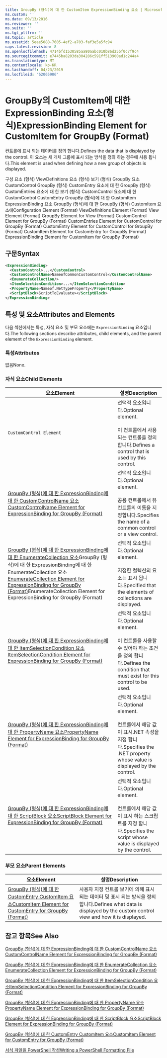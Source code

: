 ```yaml
---
title: GroupBy (형식)에 대 한 CustomItem ExpressionBinding 요소 | Microsoft Docs
ms.custom: ''
ms.date: 09/13/2016
ms.reviewer: ''
ms.suite: ''
ms.tgt_pltfrm: ''
ms.topic: article
ms.assetid: 5eae5088-7605-4ef2-a703-faf3e5a5fc94
caps.latest.revision: 8
ms.openlocfilehash: 4714bfd1530585aa80aabc010b86d25bf0c7f9c4
ms.sourcegitcommit: e7445ba8203da304286c591ff513900ad1c244a4
ms.translationtype: MT
ms.contentlocale: ko-KR
ms.lasthandoff: 04/23/2019
ms.locfileid: "62065906"
---
```

# <a name="expressionbinding-element-for-customitem-for-groupby-format"></a><span data-ttu-id="e2db8-102">GroupBy의 CustomItem에 대한 ExpressionBinding 요소(형식)</span><span class="sxs-lookup"><span data-stu-id="e2db8-102">ExpressionBinding Element for CustomItem for GroupBy (Format)</span></span>

<span data-ttu-id="e2db8-103">컨트롤에 표시 되는 데이터를 정의 합니다.</span><span class="sxs-lookup"><span data-stu-id="e2db8-103">Defines the data that is displayed by the control.</span></span> <span data-ttu-id="e2db8-104">이 요소는 새 개체 그룹에 표시 되는 방식을 정의 하는 경우에 사용 됩니다.</span><span class="sxs-lookup"><span data-stu-id="e2db8-104">This element is used when defining how a new group of objects is displayed.</span></span>

<span data-ttu-id="e2db8-105">구성 요소 (형식) ViewDefinitions 요소 (형식) 보기 (형식) GroupBy 요소 CustomControl GroupBy (형식) CustomEntry 요소에 대 한 GroupBy (형식) CustomEntries 요소에 대 한 보기 (형식) CustomControl 요소에 대 한 CustomControl CustomEntry GroupBy (형식)에 대 한 CustomItem ExpressionBinding 요소 GroupBy (형식)에 대 한 GroupBy (형식) CustomItem 요소에</span><span class="sxs-lookup"><span data-stu-id="e2db8-105">Configuration Element (Format) ViewDefinitions Element (Format) View Element (Format) GroupBy Element for View (Format) CustomControl Element for GroupBy (Format) CustomEntries Element for CustomControl for GroupBy (Format) CustomEntry Element for CustomControl for GroupBy (Format) CustomItem Element for CustomEntry for GroupBy (Format) ExpressionBinding Element for CustomItem for GroupBy (Format)</span></span>

## <a name="syntax"></a><span data-ttu-id="e2db8-106">구문</span><span class="sxs-lookup"><span data-stu-id="e2db8-106">Syntax</span></span>

```xml
<ExpressionBinding>
  <CustomControl>...</CustomControl>
  <CustomControlName>NameofCommonCustomControl</CustomControlName>
  <EnumerateCollection/>
  <ItemSelectionCondition>...</ItemSelectionCondition>
  <PropertyName>Nameof.NetTypeProperty</PropertyName>
  <ScriptBlock>ScriptToEvaluate></ScriptBlock>
</ExpressionBinding>
```

## <a name="attributes-and-elements"></a><span data-ttu-id="e2db8-107">특성 및 요소</span><span class="sxs-lookup"><span data-stu-id="e2db8-107">Attributes and Elements</span></span>

<span data-ttu-id="e2db8-108">다음 섹션에서는 특성, 자식 요소 및 부모 요소에는 `ExpressionBinding` 요소입니다.</span><span class="sxs-lookup"><span data-stu-id="e2db8-108">The following sections describe attributes, child elements, and the parent element of the `ExpressionBinding` element.</span></span>

### <a name="attributes"></a><span data-ttu-id="e2db8-109">특성</span><span class="sxs-lookup"><span data-stu-id="e2db8-109">Attributes</span></span>

<span data-ttu-id="e2db8-110">없음</span><span class="sxs-lookup"><span data-stu-id="e2db8-110">None.</span></span>

### <a name="child-elements"></a><span data-ttu-id="e2db8-111">자식 요소</span><span class="sxs-lookup"><span data-stu-id="e2db8-111">Child Elements</span></span>

|<span data-ttu-id="e2db8-112">요소</span><span class="sxs-lookup"><span data-stu-id="e2db8-112">Element</span></span>|<span data-ttu-id="e2db8-113">설명</span><span class="sxs-lookup"><span data-stu-id="e2db8-113">Description</span></span>|
|-------------|-----------------|
|`CustomControl Element`|<span data-ttu-id="e2db8-114">선택적 요소입니다.</span><span class="sxs-lookup"><span data-stu-id="e2db8-114">Optional element.</span></span><br /><br /> <span data-ttu-id="e2db8-115">이 컨트롤에서 사용 되는 컨트롤을 정의 합니다.</span><span class="sxs-lookup"><span data-stu-id="e2db8-115">Defines a control that is used by this control.</span></span>|
|[<span data-ttu-id="e2db8-116">GroupBy (형식)에 대 한 ExpressionBinding에 대 한 CustomControlName 요소</span><span class="sxs-lookup"><span data-stu-id="e2db8-116">CustomControlName Element for ExpressionBinding for GroupBy (Format)</span></span>](./customcontrolname-element-for-expressionbinding-for-groupby-format.md)|<span data-ttu-id="e2db8-117">선택적 요소입니다.</span><span class="sxs-lookup"><span data-stu-id="e2db8-117">Optional element.</span></span><br /><br /> <span data-ttu-id="e2db8-118">공용 컨트롤에서 뷰 컨트롤의 이름을 지정합니다.</span><span class="sxs-lookup"><span data-stu-id="e2db8-118">Specifies the name of a common control or a view control.</span></span>|
|<span data-ttu-id="e2db8-119">[GroupBy (형식)에 대 한 ExpressionBinding에 대 한 EnumerateCollection 요소](./enumeratecollection-element-for-expressionbinding-for-groupby-format.md)GroupBy (형식)에 대 한 ExpressionBinding에 대 한 EnumerateCollection 요소</span><span class="sxs-lookup"><span data-stu-id="e2db8-119">[EnumerateCollection Element for ExpressionBinding for GroupBy (Format)](./enumeratecollection-element-for-expressionbinding-for-groupby-format.md)EnumerateCollection Element for ExpressionBinding for GroupBy (Format)</span></span>|<span data-ttu-id="e2db8-120">선택적 요소입니다.</span><span class="sxs-lookup"><span data-stu-id="e2db8-120">Optional element.</span></span><br /><br /> <span data-ttu-id="e2db8-121">지정한 컬렉션의 요소는 표시 됩니다.</span><span class="sxs-lookup"><span data-stu-id="e2db8-121">Specified that the elements of collections are displayed.</span></span>|
|[<span data-ttu-id="e2db8-122">GroupBy (형식)에 대 한 ExpressionBinding에 대 한 ItemSelectionCondition 요소</span><span class="sxs-lookup"><span data-stu-id="e2db8-122">ItemSelectionCondition Element for ExpressionBinding for GroupBy (Format)</span></span>](./itemselectioncondition-element-for-expressionbinding-for-groupby-format.md)|<span data-ttu-id="e2db8-123">선택적 요소입니다.</span><span class="sxs-lookup"><span data-stu-id="e2db8-123">Optional element.</span></span><br /><br /> <span data-ttu-id="e2db8-124">이 컨트롤을 사용할 수 있어야 하는 조건을 정의 합니다.</span><span class="sxs-lookup"><span data-stu-id="e2db8-124">Defines the condition that must exist for this control to be used.</span></span>|
|[<span data-ttu-id="e2db8-125">GroupBy (형식)에 대 한 ExpressionBinding에 대 한 PropertyName 요소</span><span class="sxs-lookup"><span data-stu-id="e2db8-125">PropertyName Element for ExpressionBinding for GroupBy (Format)</span></span>](./propertyname-element-for-expressionbinding-for-groupby-format.md)|<span data-ttu-id="e2db8-126">선택적 요소입니다.</span><span class="sxs-lookup"><span data-stu-id="e2db8-126">Optional element.</span></span><br /><br /> <span data-ttu-id="e2db8-127">컨트롤에서 해당 값이 표시.NET 속성을 지정 합니다.</span><span class="sxs-lookup"><span data-stu-id="e2db8-127">Specifies the .NET property whose value is displayed by the control.</span></span>|
|[<span data-ttu-id="e2db8-128">GroupBy (형식)에 대 한 ExpressionBinding에 대 한 ScriptBlock 요소</span><span class="sxs-lookup"><span data-stu-id="e2db8-128">ScriptBlock Element for ExpressionBinding for GroupBy (Format)</span></span>](./scriptblock-element-for-expressionbinding-for-groupby-format.md)|<span data-ttu-id="e2db8-129">선택적 요소입니다.</span><span class="sxs-lookup"><span data-stu-id="e2db8-129">Optional element.</span></span><br /><br /> <span data-ttu-id="e2db8-130">컨트롤에서 해당 값이 표시 하는 스크립트를 지정 합니다.</span><span class="sxs-lookup"><span data-stu-id="e2db8-130">Specifies the script whose value is displayed by the control.</span></span>|

### <a name="parent-elements"></a><span data-ttu-id="e2db8-131">부모 요소</span><span class="sxs-lookup"><span data-stu-id="e2db8-131">Parent Elements</span></span>

|<span data-ttu-id="e2db8-132">요소</span><span class="sxs-lookup"><span data-stu-id="e2db8-132">Element</span></span>|<span data-ttu-id="e2db8-133">설명</span><span class="sxs-lookup"><span data-stu-id="e2db8-133">Description</span></span>|
|-------------|-----------------|
|[<span data-ttu-id="e2db8-134">GroupBy (형식)에 대 한 CustomEntry CustomItem 요소</span><span class="sxs-lookup"><span data-stu-id="e2db8-134">CustomItem Element for CustomEntry for GroupBy (Format)</span></span>](./customitem-element-for-customentry-for-groupby-format.md)|<span data-ttu-id="e2db8-135">사용자 지정 컨트롤 보기에 의해 표시 되는 데이터 및 표시 되는 방식을 정의 합니다.</span><span class="sxs-lookup"><span data-stu-id="e2db8-135">Defines what data is displayed by the custom control view and how it is displayed.</span></span>|

## <a name="see-also"></a><span data-ttu-id="e2db8-136">참고 항목</span><span class="sxs-lookup"><span data-stu-id="e2db8-136">See Also</span></span>

[<span data-ttu-id="e2db8-137">GroupBy (형식)에 대 한 ExpressionBinding에 대 한 CustomControlName 요소</span><span class="sxs-lookup"><span data-stu-id="e2db8-137">CustomControlName Element for ExpressionBinding for GroupBy (Format)</span></span>](./customcontrolname-element-for-expressionbinding-for-groupby-format.md)

[<span data-ttu-id="e2db8-138">GroupBy (형식)에 대 한 ExpressionBinding에 대 한 EnumerateCollection 요소</span><span class="sxs-lookup"><span data-stu-id="e2db8-138">EnumerateCollection Element for ExpressionBinding for GroupBy (Format)</span></span>](./enumeratecollection-element-for-expressionbinding-for-groupby-format.md)

[<span data-ttu-id="e2db8-139">GroupBy (형식)에 대 한 ExpressionBinding에 대 한 ItemSelectionCondition 요소</span><span class="sxs-lookup"><span data-stu-id="e2db8-139">ItemSelectionCondition Element for ExpressionBinding for GroupBy (Format)</span></span>](./itemselectioncondition-element-for-expressionbinding-for-groupby-format.md)

[<span data-ttu-id="e2db8-140">GroupBy (형식)에 대 한 ExpressionBinding에 대 한 PropertyName 요소</span><span class="sxs-lookup"><span data-stu-id="e2db8-140">PropertyName Element for ExpressionBinding for GroupBy (Format)</span></span>](./propertyname-element-for-expressionbinding-for-groupby-format.md)

[<span data-ttu-id="e2db8-141">GroupBy (형식)에 대 한 ExpressionBinding에 대 한 ScriptBlock 요소</span><span class="sxs-lookup"><span data-stu-id="e2db8-141">ScriptBlock Element for ExpressionBinding for GroupBy (Format)</span></span>](./scriptblock-element-for-expressionbinding-for-groupby-format.md)

[<span data-ttu-id="e2db8-142">GroupBy (형식)에 대 한 CustomEntry CustomItem 요소</span><span class="sxs-lookup"><span data-stu-id="e2db8-142">CustomItem Element for CustomEntry for GroupBy (Format)</span></span>](./customitem-element-for-customentry-for-groupby-format.md)

[<span data-ttu-id="e2db8-143">서식 파일을 PowerShell 작성</span><span class="sxs-lookup"><span data-stu-id="e2db8-143">Writing a PowerShell Formatting File</span></span>](./writing-a-powershell-formatting-file.md)
